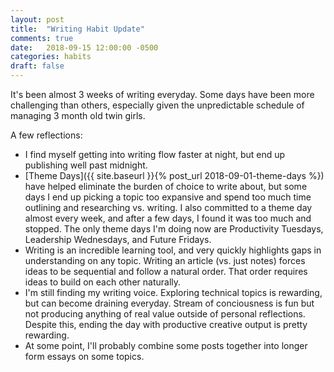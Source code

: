 ```yaml
---
layout: post
title:  "Writing Habit Update"
comments: true
date:   2018-09-15 12:00:00 -0500
categories: habits
draft: false
---
```


It's been almost 3 weeks of writing everyday. Some days have been more challenging than others, especially given the unpredictable schedule of managing 3 month old twin girls.

A few reflections:

* I find myself getting into writing flow faster at night, but end up publishing well past midnight.
* [Theme Days]({{ site.baseurl }}{% post_url 2018-09-01-theme-days %}) have helped eliminate the burden of choice to write about, but some days I end up picking a topic too expansive and spend too much time outlining and researching vs. writing. I also committed to a theme day almost every week, and after a few days, I found it was too much and stopped. The only theme days I'm doing now are Productivity Tuesdays, Leadership Wednesdays, and Future Fridays. 
* Writing is an incredible learning tool, and very quickly highlights gaps in understanding on any topic. Writing an article (vs. just notes) forces ideas to be sequential and follow a natural order. That order requires ideas to build on each other naturally.
* I'm still finding my writing voice. Exploring technical topics is rewarding, but can become draining everyday. Stream of conciousness is fun but not producing anything of real value outside of personal reflections. Despite this, ending the day with productive creative output is pretty rewarding.
* At some point, I'll probably combine some posts together into longer form essays on some topics.
